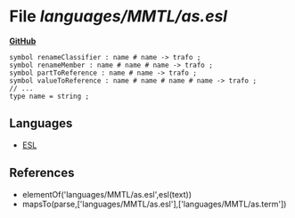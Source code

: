 # File _languages/MMTL/as.esl_
**[GitHub](https://github.com/softlang/yas/blob/master/languages/MMTL/as.esl)**
```
symbol renameClassifier : name # name -> trafo ;
symbol renameMember : name # name # name -> trafo ;
symbol partToReference : name # name -> trafo ;
symbol valueToReference : name # name # name # name -> trafo ;
// ...
type name = string ;
```

## Languages
* [ESL](../languages/ESL.md)

## References
* elementOf('languages/MMTL/as.esl',esl(text))
* mapsTo(parse,['languages/MMTL/as.esl'],['languages/MMTL/as.term'])
